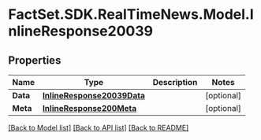 # FactSet.SDK.RealTimeNews.Model.InlineResponse20039

## Properties

Name | Type | Description | Notes
------------ | ------------- | ------------- | -------------
**Data** | [**InlineResponse20039Data**](InlineResponse20039Data.md) |  | [optional] 
**Meta** | [**InlineResponse200Meta**](InlineResponse200Meta.md) |  | [optional] 

[[Back to Model list]](../README.md#documentation-for-models) [[Back to API list]](../README.md#documentation-for-api-endpoints) [[Back to README]](../README.md)

